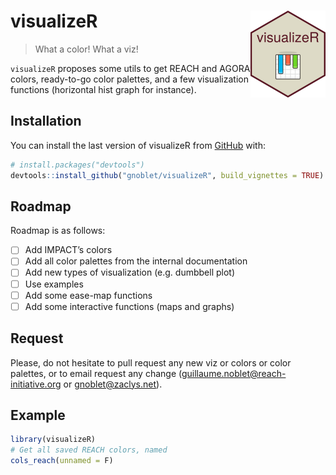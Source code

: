 
<!-- README.md is generated from README.Rmd. Please edit that file -->

# visualizeR <img src="man/figures/logo.png" align="right" alt="" width="120"/>

> What a color! What a viz!

`visualizeR` proposes some utils to get REACH and AGORA colors,
ready-to-go color palettes, and a few visualization functions
(horizontal hist graph for instance).

## Installation

You can install the last version of visualizeR from
[GitHub](https://github.com/) with:

``` r
# install.packages("devtools")
devtools::install_github("gnoblet/visualizeR", build_vignettes = TRUE)
```

## Roadmap

Roadmap is as follows:

-   [ ] Add IMPACT’s colors
-   [ ] Add all color palettes from the internal documentation
-   [ ] Add new types of visualization (e.g. dumbbell plot)
-   [ ] Use examples
-   [ ] Add some ease-map functions
-   [ ] Add some interactive functions (maps and graphs)

## Request

Please, do not hesitate to pull request any new viz or colors or color
palettes, or to email request any change
(<guillaume.noblet@reach-initiative.org> or <gnoblet@zaclys.net>).

## Example

``` r
library(visualizeR)
# Get all saved REACH colors, named
cols_reach(unnamed = F)
```
